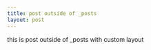 ```yaml
---
title: post outside of _posts
layout: post
---
```


this is post outside of _posts with custom layout